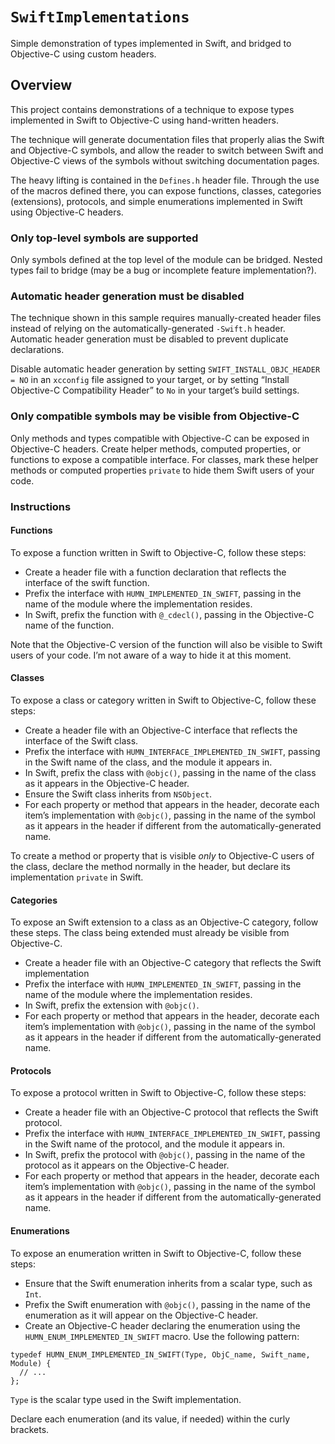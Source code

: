 # ``SwiftImplementations``

Simple demonstration of types implemented in Swift, and bridged to Objective-C
using custom headers.

## Overview

This project contains demonstrations of a technique to expose types implemented
in Swift to Objective-C using hand-written headers.

The technique will generate documentation files that properly alias the Swift
and Objective-C symbols, and allow the reader to switch between Swift and
Objective-C views of the symbols without switching documentation pages.

The heavy lifting is contained in the `Defines.h` header file. Through the use
of the macros defined there, you can expose functions, classes, categories
(extensions), protocols, and simple enumerations implemented in Swift using
Objective-C headers.

### Only top-level symbols are supported

Only symbols defined at the top level of the module can be bridged. Nested types
fail to bridge (may be a bug or incomplete feature implementation?).

### Automatic header generation must be disabled

The technique shown in this sample requires manually-created header files
instead of relying on the automatically-generated `-Swift.h` header. Automatic
header generation must be disabled to prevent duplicate declarations.

Disable automatic header generation by setting `SWIFT_INSTALL_OBJC_HEADER = NO`
in an `xcconfig` file assigned to your target, or by setting “Install
Objective-C Compatibility Header” to `No` in your target’s build settings.

### Only compatible symbols may be visible from Objective-C

Only methods and types compatible with Objective-C can be exposed in
Objective-C headers. Create helper methods, computed properties, or functions to
expose a compatible interface. For classes, mark these helper methods or
computed properties `private` to hide them Swift users of your code.

### Instructions

#### Functions

To expose a function written in Swift to Objective-C, follow these steps:

- Create a header file with a function declaration that reflects the interface
  of the swift function.
- Prefix the interface with ``HUMN_IMPLEMENTED_IN_SWIFT``, passing in the name
  of the module where the implementation resides.
- In Swift, prefix the function with `@_cdecl()`, passing in the Objective-C
  name of the function.

Note that the Objective-C version of the function will also be visible to Swift
users of your code. I’m not aware of a way to hide it at this moment.

#### Classes

To expose a class or category written in Swift to Objective-C, follow these
steps:

- Create a header file with an Objective-C interface that reflects the 
  interface of the Swift class.
- Prefix the interface with ``HUMN_INTERFACE_IMPLEMENTED_IN_SWIFT``, passing in
  the Swift name of the class, and the module it appears in.
- In Swift, prefix the class with `@objc()`, passing in the name of the class
  as it appears in the Objective-C header.
- Ensure the Swift class inherits from `NSObject`.
- For each property or method that appears in the header, decorate each item’s
  implementation with `@objc()`, passing in the name of the symbol as it appears
  in the header if different from the automatically-generated name.

To create a method or property that is visible _only_ to Objective-C users of
the class, declare the method normally in the header, but declare its
implementation `private` in Swift.

#### Categories

To expose an Swift extension to a class as an Objective-C category, follow these
steps. The class being extended must already be visible from Objective-C.

- Create a header file with an Objective-C category that reflects the Swift
  implementation
- Prefix the interface with ``HUMN_IMPLEMENTED_IN_SWIFT``, passing in the name
  of the module where the implementation resides.
- In Swift, prefix the extension with `@objc()`.
- For each property or method that appears in the header, decorate each item’s
  implementation with `@objc()`, passing in the name of the symbol as it appears
  in the header if different from the automatically-generated name.

#### Protocols

To expose a protocol written in Swift to Objective-C, follow these steps:

- Create a header file with an Objective-C protocol that reflects the Swift
  protocol.
- Prefix the interface with ``HUMN_INTERFACE_IMPLEMENTED_IN_SWIFT``, passing in
  the Swift name of the protocol, and the module it appears in.
- In Swift, prefix the protocol with `@objc()`, passing in the name of the
  protocol as it appears on the Objective-C header.
- For each property or method that appears in the header, decorate each item’s
  implementation with `@objc()`, passing in the name of the symbol as it appears
  in the header if different from the automatically-generated name.

#### Enumerations

To expose an enumeration written in Swift to Objective-C, follow these steps:

- Ensure that the Swift enumeration inherits from a scalar type, such as `Int`.
- Prefix the Swift enumeration with `@objc()`, passing in the name of the
  enumeration as it will appear on the Objective-C header.
- Create an Objective-C header declaring the enumeration using the
  ``HUMN_ENUM_IMPLEMENTED_IN_SWIFT`` macro. Use the following pattern:
```objc
typedef HUMN_ENUM_IMPLEMENTED_IN_SWIFT(Type, ObjC_name, Swift_name, Module) {
  // ... 
};
```

`Type` is the scalar type used in the Swift implementation.

Declare each enumeration (and its value, if needed) within the curly brackets.
